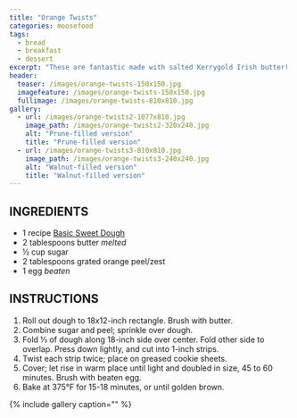 ```yaml
---
title: "Orange Twists"
categories: moosefood
tags: 
  - bread
  - breakfast
  - dessert
excerpt: "These are fantastic made with salted Kerrygold Irish butter! It works to make up the full recipe of sweet dough but use only half at a time, refrigerating the other portion for a few days. If using half the dough, roll out to an 18x9-inch rectangle and cut into 9 rolls. Also works well with a nut filling: grind 4 ounces of nuts and add to ¼ cup sugar. Half of the dough also works perfectly with the King Arthur Flour bun pan. Roll into a 16x8-inch rectangle, add filling, roll, and cut into 6 slices. Let rise 45-60 minutes, and brush with egg wash. Bake at 375°F for about 16 minutes (I raise the rack up one from where I usually have it so the bottoms don't burn), tenting with foil if browning too quickly. This also works well with apricot lekvar as a filling; in that case I twist the buns as I do the cardamom buns."
header:
  teaser: /images/orange-twists-150x150.jpg
  imagefeature: /images/orange-twists-150x150.jpg
  fullimage: /images/orange-twists-810x810.jpg
gallery:
  - url: /images/orange-twists2-1077x810.jpg
    image_path: /images/orange-twists2-320x240.jpg
    alt: "Prune-filled version"
    title: "Prune-filled version"
  - url: /images/orange-twists3-810x810.jpg
    image_path: /images/orange-twists3-240x240.jpg
    alt: "Walnut-filled version"
    title: "Walnut-filled version"  
---
```


## INGREDIENTS
* 1 recipe [Basic Sweet Dough](/basic-sweet-dough)
* 2 tablespoons butter _melted_
* ½ cup sugar
* 2 tablespoons grated orange peel/zest
* 1 egg _beaten_


## INSTRUCTIONS
1. Roll out dough to 18x12-inch rectangle. Brush with butter.
2. Combine sugar and peel; sprinkle over dough.
3. Fold ⅓ of dough along 18-inch side over center. Fold other side to overlap. Press down lightly, and cut into 1-inch strips.
4. Twist each strip twice; place on greased cookie sheets.
5. Cover; let rise in warm place until light and doubled in size, 45 to 60 minutes. Brush with beaten egg.
6. Bake at 375°F for 15-18 minutes, or until golden brown.

{% include gallery caption="" %}
